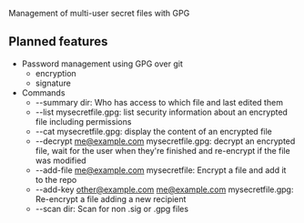 Management of multi-user secret files with GPG 


Planned features
----------------

* Password management using GPG over git
	* encryption
	* signature
* Commands
	* --summary dir: Who has access to which file and last edited them
	* --list mysecretfile.gpg: list security information about an encrypted file including permissions
	* --cat mysecretfile.gpg: display the content of an encrypted file
	* --decrypt me@example.com mysecretfile.gpg: decrypt an encrypted file, wait for the user when they're finished and re-encrypt if the file was modified
	* --add-file me@example.com mysecretfile: Encrypt a file and add it to the repo
	* --add-key other@example.com me@example.com mysecretfile.gpg: Re-encrypt a file adding a new recipient
	* --scan dir: Scan for non .sig or .gpg files

